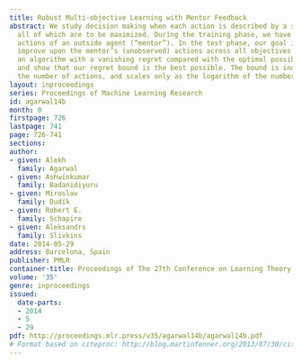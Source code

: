 ```yaml
---
title: Robust Multi-objective Learning with Mentor Feedback
abstract: We study decision making when each action is described by a set of objectives,
  all of which are to be maximized. During the training phase, we have access to the
  actions of an outside agent (“mentor”). In the test phase, our goal is to maximally
  improve upon the mentor’s (unobserved) actions across all objectives. We present
  an algorithm with a vanishing regret compared with the optimal possible improvement,
  and show that our regret bound is the best possible. The bound is independent of
  the number of actions, and scales only as the logarithm of the number of objectives.
layout: inproceedings
series: Proceedings of Machine Learning Research
id: agarwal14b
month: 0
firstpage: 726
lastpage: 741
page: 726-741
sections: 
author:
- given: Alekh
  family: Agarwal
- given: Ashwinkumar
  family: Badanidiyuru
- given: Miroslav
  family: Dudík
- given: Robert E.
  family: Schapire
- given: Aleksandrs
  family: Slivkins
date: 2014-05-29
address: Barcelona, Spain
publisher: PMLR
container-title: Proceedings of The 27th Conference on Learning Theory
volume: '35'
genre: inproceedings
issued:
  date-parts:
  - 2014
  - 5
  - 29
pdf: http://proceedings.mlr.press/v35/agarwal14b/agarwal14b.pdf
# Format based on citeproc: http://blog.martinfenner.org/2013/07/30/citeproc-yaml-for-bibliographies/
---
```

